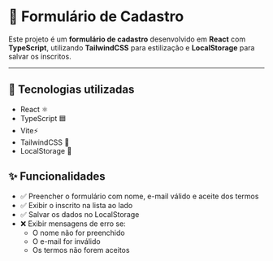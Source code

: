 # 📝 Formulário de Cadastro

Este projeto é um **formulário de cadastro** desenvolvido em **React** com **TypeScript**, utilizando **TailwindCSS** para estilização e **LocalStorage** para salvar os inscritos.  

---

## 🚀 Tecnologias utilizadas
- React ⚛️
- TypeScript 🟦
- Vite⚡
- TailwindCSS 🎨
- LocalStorage 💾

## ✨ Funcionalidades

- ✅ Preencher o formulário com nome, e-mail válido e aceite dos termos
- ✅ Exibir o inscrito na lista ao lado
- ✅ Salvar os dados no LocalStorage
- ❌ Exibir mensagens de erro se:
  - O nome não for preenchido
  - O e-mail for inválido
  - Os termos não forem aceitos
